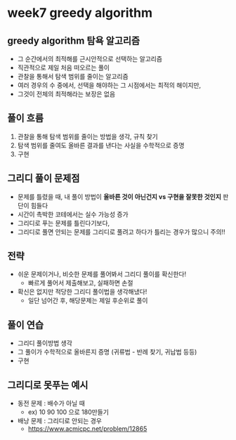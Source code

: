 # week7 greedy algorithm

## greedy algorithm 탐욕 알고리즘
* 그 순간에서의 최적해를 근시안적으로 선택하는 알고리즘
* 직관적으로 제일 처음 떠오르는 풀이
* 관찰을 통해서 탐색 범위를 줄이는 알고리즘
* 여러 경우의 수 중에서, 선택을 해야하는 그 시점에서는 최적의 해이지만,
* 그것이 전체의 최적해라는 보장은 없음

## 풀이 흐름
1. 관찰을 통해 탐색 범위를 줄이는 방법을 생각, 규칙 찾기
2. 탐색 범위를 줄여도 올바른 결과를 낸다는 사실을 수학적으로 증명
3. 구현

## 그리디 풀이 문제점
* 문제를 틀렸을 때, 내 풀이 방법이 **올바른 것이 아닌건지 vs 구현을 잘못한 것인지** 판단이 힘들다
* 시간이 촉박한 코테에서는 실수 가능성 증가
* 그리디로 푸는 문제를 틀린다기보다,
* 그리디로 풀면 안되는 문제를 그리디로 풀려고 하다가 틀리는 경우가 많으니 주의!!

## 전략
* 쉬운 문제이거나, 비슷한 문제를 풀어봐서 그리디 풀이를 확신한다!
  * 빠르게 풀어서 제출해보고, 실패하면 손절
* 확신은 없지만 적당한 그리디 풀이법을 생각해냈다!
  * 일단 넘어간 후, 해당문제는 제일 후순위로 풀이

## 풀이 연습
* 그리디 풀이방법 생각
* 그 풀이가 수학적으로 올바른지 증명 (귀류법 - 반례 찾기, 귀납법 등등)
* 구현

## 그리디로 못푸는 예시
* 동전 문제 : 배수가 아닐 때
  * ex) 10 90 100 으로 180만들기
* 배낭 문제 : 그리디로 안되는 경우
  * https://www.acmicpc.net/problem/12865

